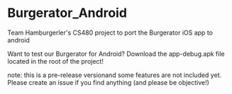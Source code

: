 # Burgerator_Android
Team Hamburgerler's CS480 project to port the Burgerator iOS app to android 

Want to test our Burgerator for Android?
Download the app-debug.apk file located in the root of the project!


note: this is a pre-release versionand some features are not included yet.
Please create an issue if you find anything (and please be objective!)

